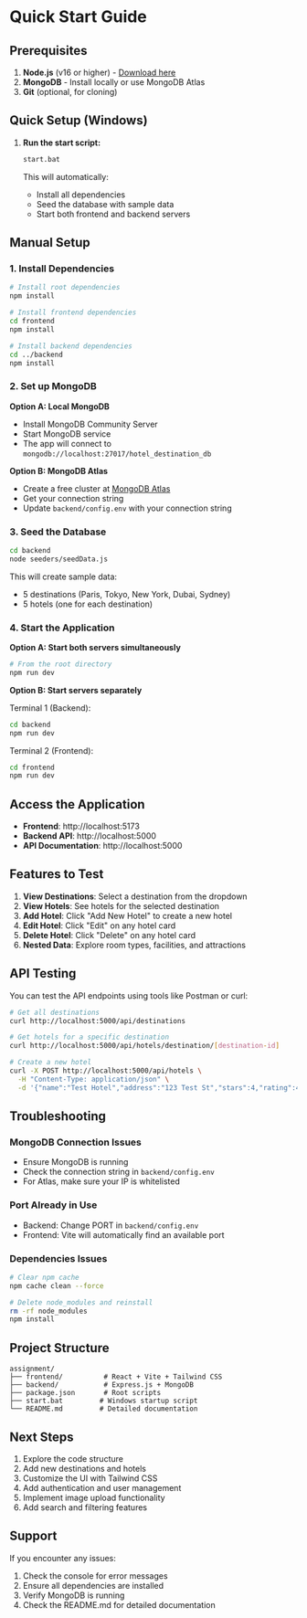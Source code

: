 # Quick Start Guide

## Prerequisites

1. **Node.js** (v16 or higher) - [Download here](https://nodejs.org/)
2. **MongoDB** - Install locally or use MongoDB Atlas
3. **Git** (optional, for cloning)

## Quick Setup (Windows)

1. **Run the start script:**
   ```bash
   start.bat
   ```
   
   This will automatically:
   - Install all dependencies
   - Seed the database with sample data
   - Start both frontend and backend servers

## Manual Setup

### 1. Install Dependencies

```bash
# Install root dependencies
npm install

# Install frontend dependencies
cd frontend
npm install

# Install backend dependencies
cd ../backend
npm install
```

### 2. Set up MongoDB

**Option A: Local MongoDB**
- Install MongoDB Community Server
- Start MongoDB service
- The app will connect to `mongodb://localhost:27017/hotel_destination_db`

**Option B: MongoDB Atlas**
- Create a free cluster at [MongoDB Atlas](https://www.mongodb.com/atlas)
- Get your connection string
- Update `backend/config.env` with your connection string

### 3. Seed the Database

```bash
cd backend
node seeders/seedData.js
```

This will create sample data:
- 5 destinations (Paris, Tokyo, New York, Dubai, Sydney)
- 5 hotels (one for each destination)

### 4. Start the Application

**Option A: Start both servers simultaneously**
```bash
# From the root directory
npm run dev
```

**Option B: Start servers separately**

Terminal 1 (Backend):
```bash
cd backend
npm run dev
```

Terminal 2 (Frontend):
```bash
cd frontend
npm run dev
```

## Access the Application

- **Frontend**: http://localhost:5173
- **Backend API**: http://localhost:5000
- **API Documentation**: http://localhost:5000

## Features to Test

1. **View Destinations**: Select a destination from the dropdown
2. **View Hotels**: See hotels for the selected destination
3. **Add Hotel**: Click "Add New Hotel" to create a new hotel
4. **Edit Hotel**: Click "Edit" on any hotel card
5. **Delete Hotel**: Click "Delete" on any hotel card
6. **Nested Data**: Explore room types, facilities, and attractions

## API Testing

You can test the API endpoints using tools like Postman or curl:

```bash
# Get all destinations
curl http://localhost:5000/api/destinations

# Get hotels for a specific destination
curl http://localhost:5000/api/hotels/destination/[destination-id]

# Create a new hotel
curl -X POST http://localhost:5000/api/hotels \
  -H "Content-Type: application/json" \
  -d '{"name":"Test Hotel","address":"123 Test St","stars":4,"rating":4.5,"priceFrom":150,"destinationId":"[destination-id]"}'
```

## Troubleshooting

### MongoDB Connection Issues
- Ensure MongoDB is running
- Check the connection string in `backend/config.env`
- For Atlas, make sure your IP is whitelisted

### Port Already in Use
- Backend: Change PORT in `backend/config.env`
- Frontend: Vite will automatically find an available port

### Dependencies Issues
```bash
# Clear npm cache
npm cache clean --force

# Delete node_modules and reinstall
rm -rf node_modules
npm install
```

## Project Structure

```
assignment/
├── frontend/          # React + Vite + Tailwind CSS
├── backend/           # Express.js + MongoDB
├── package.json       # Root scripts
├── start.bat         # Windows startup script
└── README.md         # Detailed documentation
```

## Next Steps

1. Explore the code structure
2. Add new destinations and hotels
3. Customize the UI with Tailwind CSS
4. Add authentication and user management
5. Implement image upload functionality
6. Add search and filtering features

## Support

If you encounter any issues:
1. Check the console for error messages
2. Ensure all dependencies are installed
3. Verify MongoDB is running
4. Check the README.md for detailed documentation 